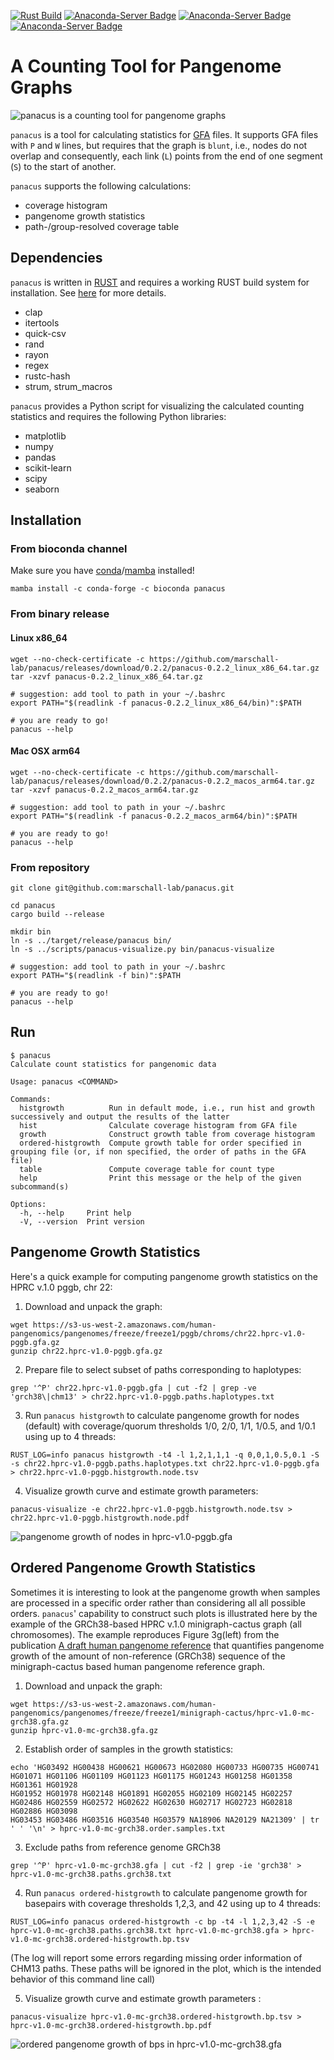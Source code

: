 [![Rust Build](https://github.com/marschall-lab/panacus/actions/workflows/rust_build.yml/badge.svg)](https://github.com/marschall-lab/panacus/actions/workflows/rust_build.yml) [![Anaconda-Server Badge](https://anaconda.org/bioconda/panacus/badges/version.svg)](https://conda.anaconda.org/bioconda) [![Anaconda-Server Badge](https://anaconda.org/bioconda/panacus/badges/platforms.svg)](https://anaconda.org/bioconda/panacus) [![Anaconda-Server Badge](https://anaconda.org/bioconda/panacus/badges/license.svg)](https://anaconda.org/bioconda/panacus)

# A Counting Tool for Pangenome Graphs

![panacus is a counting tool for pangenome graphs](docs/panacus-illustration.png?raw=true "panacus is a counting tool for pangenome graphs")

`panacus` is a tool for calculating statistics for [GFA](https://github.com/GFA-spec/GFA-spec/blob/master/GFA1.md) files. It supports GFA files with `P` and
`W` lines, but requires that the graph is `blunt`, i.e., nodes do not overlap and consequently, each link (`L`) points from the end of one segment
(`S`) to the start of another.

`panacus` supports the following calculations:

- coverage histogram
- pangenome growth statistics
- path-/group-resolved coverage table

## Dependencies

`panacus` is written in [RUST](https://www.rust-lang.org/) and requires a working RUST build system for installation. See [here](https://www.rust-lang.org/tools/install) for more details.

- clap
- itertools
- quick-csv
- rand
- rayon
- regex
- rustc-hash
- strum, strum_macros

`panacus` provides a Python script for visualizing the calculated counting statistics and requires the following Python libraries:

- matplotlib
- numpy
- pandas
- scikit-learn
- scipy
- seaborn

## Installation

### From bioconda channel

Make sure you have [conda](https://conda.io)/[mamba](https://anaconda.org/conda-forge/mamba) installed!

```shell
mamba install -c conda-forge -c bioconda panacus
```

### From binary release 
#### Linux x86\_64
```shell
wget --no-check-certificate -c https://github.com/marschall-lab/panacus/releases/download/0.2.2/panacus-0.2.2_linux_x86_64.tar.gz
tar -xzvf panacus-0.2.2_linux_x86_64.tar.gz

# suggestion: add tool to path in your ~/.bashrc
export PATH="$(readlink -f panacus-0.2.2_linux_x86_64/bin)":$PATH

# you are ready to go! 
panacus --help
```

#### Mac OSX arm64
```shell
wget --no-check-certificate -c https://github.com/marschall-lab/panacus/releases/download/0.2.2/panacus-0.2.2_macos_arm64.tar.gz
tar -xzvf panacus-0.2.2_macos_arm64.tar.gz

# suggestion: add tool to path in your ~/.bashrc
export PATH="$(readlink -f panacus-0.2.2_macos_arm64/bin)":$PATH

# you are ready to go! 
panacus --help
```

### From repository
```shell
git clone git@github.com:marschall-lab/panacus.git

cd panacus
cargo build --release

mkdir bin
ln -s ../target/release/panacus bin/
ln -s ../scripts/panacus-visualize.py bin/panacus-visualize

# suggestion: add tool to path in your ~/.bashrc
export PATH="$(readlink -f bin)":$PATH

# you are ready to go! 
panacus --help

```

## Run

```console
$ panacus
Calculate count statistics for pangenomic data

Usage: panacus <COMMAND>

Commands:
  histgrowth          Run in default mode, i.e., run hist and growth successively and output the results of the latter
  hist                Calculate coverage histogram from GFA file
  growth              Construct growth table from coverage histogram
  ordered-histgrowth  Compute growth table for order specified in grouping file (or, if non specified, the order of paths in the GFA file)
  table               Compute coverage table for count type
  help                Print this message or the help of the given subcommand(s)

Options:
  -h, --help     Print help
  -V, --version  Print version
```

## Pangenome Growth Statistics

Here's a quick example for computing pangenome growth statistics on the HPRC v.1.0 pggb, chr 22: 

1. Download and unpack the graph:
```shell
wget https://s3-us-west-2.amazonaws.com/human-pangenomics/pangenomes/freeze/freeze1/pggb/chroms/chr22.hprc-v1.0-pggb.gfa.gz
gunzip chr22.hprc-v1.0-pggb.gfa.gz
```
2. Prepare file to select subset of paths corresponding to haplotypes:
```shell
grep '^P' chr22.hprc-v1.0-pggb.gfa | cut -f2 | grep -ve 'grch38\|chm13' > chr22.hprc-v1.0-pggb.paths.haplotypes.txt
```
3. Run `panacus histgrowth` to calculate pangenome growth for nodes (default) with coverage/quorum thresholds 1/0, 2/0, 1/1, 1/0.5, and 1/0.1 using up to 4 threads:
```shell
RUST_LOG=info panacus histgrowth -t4 -l 1,2,1,1,1 -q 0,0,1,0.5,0.1 -S -s chr22.hprc-v1.0-pggb.paths.haplotypes.txt chr22.hprc-v1.0-pggb.gfa > chr22.hprc-v1.0-pggb.histgrowth.node.tsv
```
4. Visualize growth curve and estimate growth parameters:
```shell
panacus-visualize -e chr22.hprc-v1.0-pggb.histgrowth.node.tsv > chr22.hprc-v1.0-pggb.histgrowth.node.pdf
```

![pangenome growth of nodes in hprc-v1.0-pggb.gfa](docs/chr22.hprc-v1.0-pggb.histgrowth.node.png?raw=true "pangenome growth statistics on the HPRC v.1.0 pggb, chr 22")

## Ordered Pangenome Growth Statistics

Sometimes it is interesting to look at the pangenome growth when samples are processed in a specific order rather than considering all all possible
orders. `panacus`' capability to construct such plots is illustrated here by the example of the GRCh38-based HPRC v.1.0 minigraph-cactus graph (all
chromosomes). The example reproduces Figure 3g(left) from the publication [A draft human pangenome
reference](https://doi.org/10.1038/s41586-023-05896-x) that quantifies pangenome growth of the amount of non-reference (GRCh38) sequence of the
minigraph-cactus based human pangenome reference graph.

1. Download and unpack the graph:
```shell
wget https://s3-us-west-2.amazonaws.com/human-pangenomics/pangenomes/freeze/freeze1/minigraph-cactus/hprc-v1.0-mc-grch38.gfa.gz
gunzip hprc-v1.0-mc-grch38.gfa.gz
```
2. Establish order of samples in the growth statistics:
```shell
echo 'HG03492 HG00438 HG00621 HG00673 HG02080 HG00733 HG00735 HG00741 HG01071 HG01106 HG01109 HG01123 HG01175 HG01243 HG01258 HG01358 HG01361 HG01928
HG01952 HG01978 HG02148 HG01891 HG02055 HG02109 HG02145 HG02257 HG02486 HG02559 HG02572 HG02622 HG02630 HG02717 HG02723 HG02818 HG02886 HG03098
HG03453 HG03486 HG03516 HG03540 HG03579 NA18906 NA20129 NA21309' | tr ' ' '\n' > hprc-v1.0-mc-grch38.order.samples.txt
```
3. Exclude paths from reference genome GRCh38
```shell
grep '^P' hprc-v1.0-mc-grch38.gfa | cut -f2 | grep -ie 'grch38' > hprc-v1.0-mc-grch38.paths.grch38.txt
```
4. Run `panacus ordered-histgrowth` to calculate pangenome growth for basepairs with coverage thresholds 1,2,3, and 42 using up to 4 threads:
```shell
RUST_LOG=info panacus ordered-histgrowth -c bp -t4 -l 1,2,3,42 -S -e hprc-v1.0-mc-grch38.paths.grch38.txt hprc-v1.0-mc-grch38.gfa > hprc-v1.0-mc-grch38.ordered-histgrowth.bp.tsv
```
(The log will report some errors regarding missing order information of CHM13 paths. These paths will be ignored in the plot, which is the intended
behavior of this command line call)

5. Visualize growth curve and estimate growth parameters :
```shell
panacus-visualize hprc-v1.0-mc-grch38.ordered-histgrowth.bp.tsv > hprc-v1.0-mc-grch38.ordered-histgrowth.bp.pdf
```

![ordered pangenome growth of bps in hprc-v1.0-mc-grch38.gfa](docs/hprc-v1.0-mc-grch38.ordered-histgrowth.bp.png?raw=true "pangenome growth of non-reference sequence in the HPRC v.1.0 MC GRCh38 graph")

